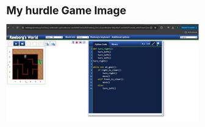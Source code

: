 <!DOCTYPE html>
<html lang="en">
<head>
    <meta charset="UTF-8">
    <meta name="viewport" content="width=device-width, initial-scale=1.0">
    
</head>
<body>
    <h1>My hurdle Game Image</h1>
    <img src="https://raw.githubusercontent.com/smriti2911/hurdle_game/main/Screenshot%202024-06-14%20144658.png" alt="Hurdle Game Screenshot">
</body>
</html>
